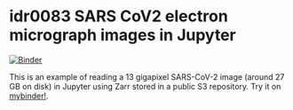 # idr0083 SARS CoV2 electron micrograph images in Jupyter
[![Binder](https://mybinder.org/badge_logo.svg)](https://mybinder.org/v2/gh/manics/idr0083-sars-cov2-notebook/master?urlpath=lab/tree/idr0083-sars-cov2.ipynb)

This is an example of reading a 13 gigapixel SARS-CoV-2 image (around 27 GB on disk) in Jupyter using Zarr stored in a public S3 repository. Try it on [mybinder!](https://mybinder.org/v2/gh/manics/idr0083-sars-cov2-notebook/master?urlpath=lab/tree/idr0083-sars-cov2.ipynb).
